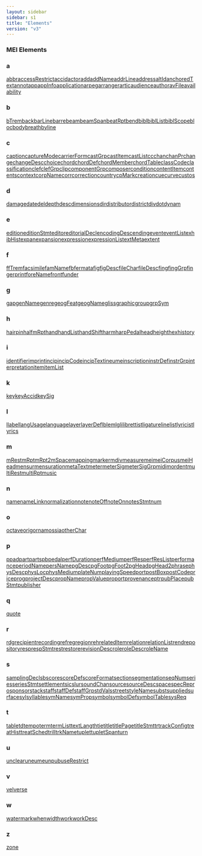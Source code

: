 ```yaml
---
layout: sidebar
sidebar: s1
title: "Elements"
version: "v3"
---
```

<div>
   <h3 class="widget-title">MEI Elements</h3>
   <div class="textwidget">
      <div class="sortedInitials well a">
         <h3>a</h3><a class="link_odd_elementSpec chip a" href="{{ site.baseurl }}/{{ page.version }}/elements/abbr.html">abbr</a><a class="link_odd_elementSpec chip a" href="{{ site.baseurl }}/{{ page.version }}/elements/accessrestrict.html">accessRestrict</a><a class="link_odd_elementSpec chip a" href="{{ site.baseurl }}/{{ page.version }}/elements/accid.html">accid</a><a class="link_odd_elementSpec chip a" href="{{ site.baseurl }}/{{ page.version }}/elements/actor.html">actor</a><a class="link_odd_elementSpec chip a" href="{{ site.baseurl }}/{{ page.version }}/elements/add.html">add</a><a class="link_odd_elementSpec chip a" href="{{ site.baseurl }}/{{ page.version }}/elements/addname.html">addName</a><a class="link_odd_elementSpec chip a" href="{{ site.baseurl }}/{{ page.version }}/elements/addrline.html">addrLine</a><a class="link_odd_elementSpec chip a" href="{{ site.baseurl }}/{{ page.version }}/elements/address.html">address</a><a class="link_odd_elementSpec chip a" href="{{ site.baseurl }}/{{ page.version }}/elements/altid.html">altId</a><a class="link_odd_elementSpec chip a" href="{{ site.baseurl }}/{{ page.version }}/elements/anchoredtext.html">anchoredText</a><a class="link_odd_elementSpec chip a" href="{{ site.baseurl }}/{{ page.version }}/elements/annot.html">annot</a><a class="link_odd_elementSpec chip a" href="{{ site.baseurl }}/{{ page.version }}/elements/app.html">app</a><a class="link_odd_elementSpec chip a" href="{{ site.baseurl }}/{{ page.version }}/elements/appinfo.html">appInfo</a><a class="link_odd_elementSpec chip a" href="{{ site.baseurl }}/{{ page.version }}/elements/application.html">application</a><a class="link_odd_elementSpec chip a" href="{{ site.baseurl }}/{{ page.version }}/elements/arpeg.html">arpeg</a><a class="link_odd_elementSpec chip a" href="{{ site.baseurl }}/{{ page.version }}/elements/arranger.html">arranger</a><a class="link_odd_elementSpec chip a" href="{{ site.baseurl }}/{{ page.version }}/elements/artic.html">artic</a><a class="link_odd_elementSpec chip a" href="{{ site.baseurl }}/{{ page.version }}/elements/audience.html">audience</a><a class="link_odd_elementSpec chip a" href="{{ site.baseurl }}/{{ page.version }}/elements/author.html">author</a><a class="link_odd_elementSpec chip a" href="{{ site.baseurl }}/{{ page.version }}/elements/avfile.html">avFile</a><a class="link_odd_elementSpec chip a" href="{{ site.baseurl }}/{{ page.version }}/elements/availability.html">availability</a></div>
      <div class="sortedInitials well b">
         <h3>b</h3><a class="link_odd_elementSpec chip b" href="{{ site.baseurl }}/{{ page.version }}/elements/btrem.html">bTrem</a><a class="link_odd_elementSpec chip b" href="{{ site.baseurl }}/{{ page.version }}/elements/back.html">back</a><a class="link_odd_elementSpec chip b" href="{{ site.baseurl }}/{{ page.version }}/elements/barline.html">barLine</a><a class="link_odd_elementSpec chip b" href="{{ site.baseurl }}/{{ page.version }}/elements/barre.html">barre</a><a class="link_odd_elementSpec chip b" href="{{ site.baseurl }}/{{ page.version }}/elements/beam.html">beam</a><a class="link_odd_elementSpec chip b" href="{{ site.baseurl }}/{{ page.version }}/elements/beamspan.html">beamSpan</a><a class="link_odd_elementSpec chip b" href="{{ site.baseurl }}/{{ page.version }}/elements/beatrpt.html">beatRpt</a><a class="link_odd_elementSpec chip b" href="{{ site.baseurl }}/{{ page.version }}/elements/bend.html">bend</a><a class="link_odd_elementSpec chip b" href="{{ site.baseurl }}/{{ page.version }}/elements/bibl.html">bibl</a><a class="link_odd_elementSpec chip b" href="{{ site.baseurl }}/{{ page.version }}/elements/bibllist.html">biblList</a><a class="link_odd_elementSpec chip b" href="{{ site.baseurl }}/{{ page.version }}/elements/biblscope.html">biblScope</a><a class="link_odd_elementSpec chip b" href="{{ site.baseurl }}/{{ page.version }}/elements/bloc.html">bloc</a><a class="link_odd_elementSpec chip b" href="{{ site.baseurl }}/{{ page.version }}/elements/body.html">body</a><a class="link_odd_elementSpec chip b" href="{{ site.baseurl }}/{{ page.version }}/elements/breath.html">breath</a><a class="link_odd_elementSpec chip b" href="{{ site.baseurl }}/{{ page.version }}/elements/byline.html">byline</a></div>
      <div class="sortedInitials well c">
         <h3>c</h3><a class="link_odd_elementSpec chip c" href="{{ site.baseurl }}/{{ page.version }}/elements/caption.html">caption</a><a class="link_odd_elementSpec chip c" href="{{ site.baseurl }}/{{ page.version }}/elements/capturemode.html">captureMode</a><a class="link_odd_elementSpec chip c" href="{{ site.baseurl }}/{{ page.version }}/elements/carrierform.html">carrierForm</a><a class="link_odd_elementSpec chip c" href="{{ site.baseurl }}/{{ page.version }}/elements/castgrp.html">castGrp</a><a class="link_odd_elementSpec chip c" href="{{ site.baseurl }}/{{ page.version }}/elements/castitem.html">castItem</a><a class="link_odd_elementSpec chip c" href="{{ site.baseurl }}/{{ page.version }}/elements/castlist.html">castList</a><a class="link_odd_elementSpec chip c" href="{{ site.baseurl }}/{{ page.version }}/elements/cc.html">cc</a><a class="link_odd_elementSpec chip c" href="{{ site.baseurl }}/{{ page.version }}/elements/chan.html">chan</a><a class="link_odd_elementSpec chip c" href="{{ site.baseurl }}/{{ page.version }}/elements/chanpr.html">chanPr</a><a class="link_odd_elementSpec chip c" href="{{ site.baseurl }}/{{ page.version }}/elements/change.html">change</a><a class="link_odd_elementSpec chip c" href="{{ site.baseurl }}/{{ page.version }}/elements/changedesc.html">changeDesc</a><a class="link_odd_elementSpec chip c" href="{{ site.baseurl }}/{{ page.version }}/elements/choice.html">choice</a><a class="link_odd_elementSpec chip c" href="{{ site.baseurl }}/{{ page.version }}/elements/chord.html">chord</a><a class="link_odd_elementSpec chip c" href="{{ site.baseurl }}/{{ page.version }}/elements/chorddef.html">chordDef</a><a class="link_odd_elementSpec chip c" href="{{ site.baseurl }}/{{ page.version }}/elements/chordmember.html">chordMember</a><a class="link_odd_elementSpec chip c" href="{{ site.baseurl }}/{{ page.version }}/elements/chordtable.html">chordTable</a><a class="link_odd_elementSpec chip c" href="{{ site.baseurl }}/{{ page.version }}/elements/classcode.html">classCode</a><a class="link_odd_elementSpec chip c" href="{{ site.baseurl }}/{{ page.version }}/elements/classification.html">classification</a><a class="link_odd_elementSpec chip c" href="{{ site.baseurl }}/{{ page.version }}/elements/clef.html">clef</a><a class="link_odd_elementSpec chip c" href="{{ site.baseurl }}/{{ page.version }}/elements/clefgrp.html">clefGrp</a><a class="link_odd_elementSpec chip c" href="{{ site.baseurl }}/{{ page.version }}/elements/clip.html">clip</a><a class="link_odd_elementSpec chip c" href="{{ site.baseurl }}/{{ page.version }}/elements/componentgrp.html">componentGrp</a><a class="link_odd_elementSpec chip c" href="{{ site.baseurl }}/{{ page.version }}/elements/composer.html">composer</a><a class="link_odd_elementSpec chip c" href="{{ site.baseurl }}/{{ page.version }}/elements/condition.html">condition</a><a class="link_odd_elementSpec chip c" href="{{ site.baseurl }}/{{ page.version }}/elements/contentitem.html">contentItem</a><a class="link_odd_elementSpec chip c" href="{{ site.baseurl }}/{{ page.version }}/elements/contents.html">contents</a><a class="link_odd_elementSpec chip c" href="{{ site.baseurl }}/{{ page.version }}/elements/context.html">context</a><a class="link_odd_elementSpec chip c" href="{{ site.baseurl }}/{{ page.version }}/elements/corpname.html">corpName</a><a class="link_odd_elementSpec chip c" href="{{ site.baseurl }}/{{ page.version }}/elements/corr.html">corr</a><a class="link_odd_elementSpec chip c" href="{{ site.baseurl }}/{{ page.version }}/elements/correction.html">correction</a><a class="link_odd_elementSpec chip c" href="{{ site.baseurl }}/{{ page.version }}/elements/country.html">country</a><a class="link_odd_elementSpec chip c" href="{{ site.baseurl }}/{{ page.version }}/elements/cpmark.html">cpMark</a><a class="link_odd_elementSpec chip c" href="{{ site.baseurl }}/{{ page.version }}/elements/creation.html">creation</a><a class="link_odd_elementSpec chip c" href="{{ site.baseurl }}/{{ page.version }}/elements/cue.html">cue</a><a class="link_odd_elementSpec chip c" href="{{ site.baseurl }}/{{ page.version }}/elements/curve.html">curve</a><a class="link_odd_elementSpec chip c" href="{{ site.baseurl }}/{{ page.version }}/elements/custos.html">custos</a></div>
      <div class="sortedInitials well d">
         <h3>d</h3><a class="link_odd_elementSpec chip d" href="{{ site.baseurl }}/{{ page.version }}/elements/damage.html">damage</a><a class="link_odd_elementSpec chip d" href="{{ site.baseurl }}/{{ page.version }}/elements/date.html">date</a><a class="link_odd_elementSpec chip d" href="{{ site.baseurl }}/{{ page.version }}/elements/del.html">del</a><a class="link_odd_elementSpec chip d" href="{{ site.baseurl }}/{{ page.version }}/elements/depth.html">depth</a><a class="link_odd_elementSpec chip d" href="{{ site.baseurl }}/{{ page.version }}/elements/desc.html">desc</a><a class="link_odd_elementSpec chip d" href="{{ site.baseurl }}/{{ page.version }}/elements/dimensions.html">dimensions</a><a class="link_odd_elementSpec chip d" href="{{ site.baseurl }}/{{ page.version }}/elements/dir.html">dir</a><a class="link_odd_elementSpec chip d" href="{{ site.baseurl }}/{{ page.version }}/elements/distributor.html">distributor</a><a class="link_odd_elementSpec chip d" href="{{ site.baseurl }}/{{ page.version }}/elements/district.html">district</a><a class="link_odd_elementSpec chip d" href="{{ site.baseurl }}/{{ page.version }}/elements/div.html">div</a><a class="link_odd_elementSpec chip d" href="{{ site.baseurl }}/{{ page.version }}/elements/dot.html">dot</a><a class="link_odd_elementSpec chip d" href="{{ site.baseurl }}/{{ page.version }}/elements/dynam.html">dynam</a></div>
      <div class="sortedInitials well e">
         <h3>e</h3><a class="link_odd_elementSpec chip e" href="{{ site.baseurl }}/{{ page.version }}/elements/edition.html">edition</a><a class="link_odd_elementSpec chip e" href="{{ site.baseurl }}/{{ page.version }}/elements/editionstmt.html">editionStmt</a><a class="link_odd_elementSpec chip e" href="{{ site.baseurl }}/{{ page.version }}/elements/editor.html">editor</a><a class="link_odd_elementSpec chip e" href="{{ site.baseurl }}/{{ page.version }}/elements/editorialdecl.html">editorialDecl</a><a class="link_odd_elementSpec chip e" href="{{ site.baseurl }}/{{ page.version }}/elements/encodingdesc.html">encodingDesc</a><a class="link_odd_elementSpec chip e" href="{{ site.baseurl }}/{{ page.version }}/elements/ending.html">ending</a><a class="link_odd_elementSpec chip e" href="{{ site.baseurl }}/{{ page.version }}/elements/event.html">event</a><a class="link_odd_elementSpec chip e" href="{{ site.baseurl }}/{{ page.version }}/elements/eventlist.html">eventList</a><a class="link_odd_elementSpec chip e" href="{{ site.baseurl }}/{{ page.version }}/elements/exhibhist.html">exhibHist</a><a class="link_odd_elementSpec chip e" href="{{ site.baseurl }}/{{ page.version }}/elements/expan.html">expan</a><a class="link_odd_elementSpec chip e" href="{{ site.baseurl }}/{{ page.version }}/elements/expansion.html">expansion</a><a class="link_odd_elementSpec chip e" href="{{ site.baseurl }}/{{ page.version }}/elements/expression.html">expression</a><a class="link_odd_elementSpec chip e" href="{{ site.baseurl }}/{{ page.version }}/elements/expressionlist.html">expressionList</a><a class="link_odd_elementSpec chip e" href="{{ site.baseurl }}/{{ page.version }}/elements/extmeta.html">extMeta</a><a class="link_odd_elementSpec chip e" href="{{ site.baseurl }}/{{ page.version }}/elements/extent.html">extent</a></div>
      <div class="sortedInitials well f">
         <h3>f</h3><a class="link_odd_elementSpec chip f" href="{{ site.baseurl }}/{{ page.version }}/elements/f.html">f</a><a class="link_odd_elementSpec chip f" href="{{ site.baseurl }}/{{ page.version }}/elements/ftrem.html">fTrem</a><a class="link_odd_elementSpec chip f" href="{{ site.baseurl }}/{{ page.version }}/elements/facsimile.html">facsimile</a><a class="link_odd_elementSpec chip f" href="{{ site.baseurl }}/{{ page.version }}/elements/famname.html">famName</a><a class="link_odd_elementSpec chip f" href="{{ site.baseurl }}/{{ page.version }}/elements/fb.html">fb</a><a class="link_odd_elementSpec chip f" href="{{ site.baseurl }}/{{ page.version }}/elements/fermata.html">fermata</a><a class="link_odd_elementSpec chip f" href="{{ site.baseurl }}/{{ page.version }}/elements/fig.html">fig</a><a class="link_odd_elementSpec chip f" href="{{ site.baseurl }}/{{ page.version }}/elements/figdesc.html">figDesc</a><a class="link_odd_elementSpec chip f" href="{{ site.baseurl }}/{{ page.version }}/elements/filechar.html">fileChar</a><a class="link_odd_elementSpec chip f" href="{{ site.baseurl }}/{{ page.version }}/elements/filedesc.html">fileDesc</a><a class="link_odd_elementSpec chip f" href="{{ site.baseurl }}/{{ page.version }}/elements/fing.html">fing</a><a class="link_odd_elementSpec chip f" href="{{ site.baseurl }}/{{ page.version }}/elements/finggrp.html">fingGrp</a><a class="link_odd_elementSpec chip f" href="{{ site.baseurl }}/{{ page.version }}/elements/fingerprint.html">fingerprint</a><a class="link_odd_elementSpec chip f" href="{{ site.baseurl }}/{{ page.version }}/elements/forename.html">foreName</a><a class="link_odd_elementSpec chip f" href="{{ site.baseurl }}/{{ page.version }}/elements/front.html">front</a><a class="link_odd_elementSpec chip f" href="{{ site.baseurl }}/{{ page.version }}/elements/funder.html">funder</a></div>
      <div class="sortedInitials well g">
         <h3>g</h3><a class="link_odd_elementSpec chip g" href="{{ site.baseurl }}/{{ page.version }}/elements/gap.html">gap</a><a class="link_odd_elementSpec chip g" href="{{ site.baseurl }}/{{ page.version }}/elements/genname.html">genName</a><a class="link_odd_elementSpec chip g" href="{{ site.baseurl }}/{{ page.version }}/elements/genre.html">genre</a><a class="link_odd_elementSpec chip g" href="{{ site.baseurl }}/{{ page.version }}/elements/geogfeat.html">geogFeat</a><a class="link_odd_elementSpec chip g" href="{{ site.baseurl }}/{{ page.version }}/elements/geogname.html">geogName</a><a class="link_odd_elementSpec chip g" href="{{ site.baseurl }}/{{ page.version }}/elements/gliss.html">gliss</a><a class="link_odd_elementSpec chip g" href="{{ site.baseurl }}/{{ page.version }}/elements/graphic.html">graphic</a><a class="link_odd_elementSpec chip g" href="{{ site.baseurl }}/{{ page.version }}/elements/group.html">group</a><a class="link_odd_elementSpec chip g" href="{{ site.baseurl }}/{{ page.version }}/elements/grpsym.html">grpSym</a></div>
      <div class="sortedInitials well h">
         <h3>h</h3><a class="link_odd_elementSpec chip h" href="{{ site.baseurl }}/{{ page.version }}/elements/hairpin.html">hairpin</a><a class="link_odd_elementSpec chip h" href="{{ site.baseurl }}/{{ page.version }}/elements/halfmrpt.html">halfmRpt</a><a class="link_odd_elementSpec chip h" href="{{ site.baseurl }}/{{ page.version }}/elements/hand.html">hand</a><a class="link_odd_elementSpec chip h" href="{{ site.baseurl }}/{{ page.version }}/elements/handlist.html">handList</a><a class="link_odd_elementSpec chip h" href="{{ site.baseurl }}/{{ page.version }}/elements/handshift.html">handShift</a><a class="link_odd_elementSpec chip h" href="{{ site.baseurl }}/{{ page.version }}/elements/harm.html">harm</a><a class="link_odd_elementSpec chip h" href="{{ site.baseurl }}/{{ page.version }}/elements/harppedal.html">harpPedal</a><a class="link_odd_elementSpec chip h" href="{{ site.baseurl }}/{{ page.version }}/elements/head.html">head</a><a class="link_odd_elementSpec chip h" href="{{ site.baseurl }}/{{ page.version }}/elements/height.html">height</a><a class="link_odd_elementSpec chip h" href="{{ site.baseurl }}/{{ page.version }}/elements/hex.html">hex</a><a class="link_odd_elementSpec chip h" href="{{ site.baseurl }}/{{ page.version }}/elements/history.html">history</a></div>
      <div class="sortedInitials well i">
         <h3>i</h3><a class="link_odd_elementSpec chip i" href="{{ site.baseurl }}/{{ page.version }}/elements/identifier.html">identifier</a><a class="link_odd_elementSpec chip i" href="{{ site.baseurl }}/{{ page.version }}/elements/imprint.html">imprint</a><a class="link_odd_elementSpec chip i" href="{{ site.baseurl }}/{{ page.version }}/elements/incip.html">incip</a><a class="link_odd_elementSpec chip i" href="{{ site.baseurl }}/{{ page.version }}/elements/incipcode.html">incipCode</a><a class="link_odd_elementSpec chip i" href="{{ site.baseurl }}/{{ page.version }}/elements/inciptext.html">incipText</a><a class="link_odd_elementSpec chip i" href="{{ site.baseurl }}/{{ page.version }}/elements/ineume.html">ineume</a><a class="link_odd_elementSpec chip i" href="{{ site.baseurl }}/{{ page.version }}/elements/inscription.html">inscription</a><a class="link_odd_elementSpec chip i" href="{{ site.baseurl }}/{{ page.version }}/elements/instrdef.html">instrDef</a><a class="link_odd_elementSpec chip i" href="{{ site.baseurl }}/{{ page.version }}/elements/instrgrp.html">instrGrp</a><a class="link_odd_elementSpec chip i" href="{{ site.baseurl }}/{{ page.version }}/elements/interpretation.html">interpretation</a><a class="link_odd_elementSpec chip i" href="{{ site.baseurl }}/{{ page.version }}/elements/item.html">item</a><a class="link_odd_elementSpec chip i" href="{{ site.baseurl }}/{{ page.version }}/elements/itemlist.html">itemList</a></div>
      <div class="sortedInitials well k">
         <h3>k</h3><a class="link_odd_elementSpec chip k" href="{{ site.baseurl }}/{{ page.version }}/elements/key.html">key</a><a class="link_odd_elementSpec chip k" href="{{ site.baseurl }}/{{ page.version }}/elements/keyaccid.html">keyAccid</a><a class="link_odd_elementSpec chip k" href="{{ site.baseurl }}/{{ page.version }}/elements/keysig.html">keySig</a></div>
      <div class="sortedInitials well l">
         <h3>l</h3><a class="link_odd_elementSpec chip l" href="{{ site.baseurl }}/{{ page.version }}/elements/l.html">l</a><a class="link_odd_elementSpec chip l" href="{{ site.baseurl }}/{{ page.version }}/elements/label.html">label</a><a class="link_odd_elementSpec chip l" href="{{ site.baseurl }}/{{ page.version }}/elements/langusage.html">langUsage</a><a class="link_odd_elementSpec chip l" href="{{ site.baseurl }}/{{ page.version }}/elements/language.html">language</a><a class="link_odd_elementSpec chip l" href="{{ site.baseurl }}/{{ page.version }}/elements/layer.html">layer</a><a class="link_odd_elementSpec chip l" href="{{ site.baseurl }}/{{ page.version }}/elements/layerdef.html">layerDef</a><a class="link_odd_elementSpec chip l" href="{{ site.baseurl }}/{{ page.version }}/elements/lb.html">lb</a><a class="link_odd_elementSpec chip l" href="{{ site.baseurl }}/{{ page.version }}/elements/lem.html">lem</a><a class="link_odd_elementSpec chip l" href="{{ site.baseurl }}/{{ page.version }}/elements/lg.html">lg</a><a class="link_odd_elementSpec chip l" href="{{ site.baseurl }}/{{ page.version }}/elements/li.html">li</a><a class="link_odd_elementSpec chip l" href="{{ site.baseurl }}/{{ page.version }}/elements/librettist.html">librettist</a><a class="link_odd_elementSpec chip l" href="{{ site.baseurl }}/{{ page.version }}/elements/ligature.html">ligature</a><a class="link_odd_elementSpec chip l" href="{{ site.baseurl }}/{{ page.version }}/elements/line.html">line</a><a class="link_odd_elementSpec chip l" href="{{ site.baseurl }}/{{ page.version }}/elements/list.html">list</a><a class="link_odd_elementSpec chip l" href="{{ site.baseurl }}/{{ page.version }}/elements/lyricist.html">lyricist</a><a class="link_odd_elementSpec chip l" href="{{ site.baseurl }}/{{ page.version }}/elements/lyrics.html">lyrics</a></div>
      <div class="sortedInitials well m">
         <h3>m</h3><a class="link_odd_elementSpec chip m" href="{{ site.baseurl }}/{{ page.version }}/elements/mrest.html">mRest</a><a class="link_odd_elementSpec chip m" href="{{ site.baseurl }}/{{ page.version }}/elements/mrpt.html">mRpt</a><a class="link_odd_elementSpec chip m" href="{{ site.baseurl }}/{{ page.version }}/elements/mrpt2.html">mRpt2</a><a class="link_odd_elementSpec chip m" href="{{ site.baseurl }}/{{ page.version }}/elements/mspace.html">mSpace</a><a class="link_odd_elementSpec chip m" href="{{ site.baseurl }}/{{ page.version }}/elements/mapping.html">mapping</a><a class="link_odd_elementSpec chip m" href="{{ site.baseurl }}/{{ page.version }}/elements/marker.html">marker</a><a class="link_odd_elementSpec chip m" href="{{ site.baseurl }}/{{ page.version }}/elements/mdiv.html">mdiv</a><a class="link_odd_elementSpec chip m" href="{{ site.baseurl }}/{{ page.version }}/elements/measure.html">measure</a><a class="link_odd_elementSpec chip m" href="{{ site.baseurl }}/{{ page.version }}/elements/mei.html">mei</a><a class="link_odd_elementSpec chip m" href="{{ site.baseurl }}/{{ page.version }}/elements/meicorpus.html">meiCorpus</a><a class="link_odd_elementSpec chip m" href="{{ site.baseurl }}/{{ page.version }}/elements/meihead.html">meiHead</a><a class="link_odd_elementSpec chip m" href="{{ site.baseurl }}/{{ page.version }}/elements/mensur.html">mensur</a><a class="link_odd_elementSpec chip m" href="{{ site.baseurl }}/{{ page.version }}/elements/mensuration.html">mensuration</a><a class="link_odd_elementSpec chip m" href="{{ site.baseurl }}/{{ page.version }}/elements/metatext.html">metaText</a><a class="link_odd_elementSpec chip m" href="{{ site.baseurl }}/{{ page.version }}/elements/meter.html">meter</a><a class="link_odd_elementSpec chip m" href="{{ site.baseurl }}/{{ page.version }}/elements/metersig.html">meterSig</a><a class="link_odd_elementSpec chip m" href="{{ site.baseurl }}/{{ page.version }}/elements/metersiggrp.html">meterSigGrp</a><a class="link_odd_elementSpec chip m" href="{{ site.baseurl }}/{{ page.version }}/elements/midi.html">midi</a><a class="link_odd_elementSpec chip m" href="{{ site.baseurl }}/{{ page.version }}/elements/mordent.html">mordent</a><a class="link_odd_elementSpec chip m" href="{{ site.baseurl }}/{{ page.version }}/elements/multirest.html">multiRest</a><a class="link_odd_elementSpec chip m" href="{{ site.baseurl }}/{{ page.version }}/elements/multirpt.html">multiRpt</a><a class="link_odd_elementSpec chip m" href="{{ site.baseurl }}/{{ page.version }}/elements/music.html">music</a></div>
      <div class="sortedInitials well n">
         <h3>n</h3><a class="link_odd_elementSpec chip n" href="{{ site.baseurl }}/{{ page.version }}/elements/name.html">name</a><a class="link_odd_elementSpec chip n" href="{{ site.baseurl }}/{{ page.version }}/elements/namelink.html">nameLink</a><a class="link_odd_elementSpec chip n" href="{{ site.baseurl }}/{{ page.version }}/elements/normalization.html">normalization</a><a class="link_odd_elementSpec chip n" href="{{ site.baseurl }}/{{ page.version }}/elements/note.html">note</a><a class="link_odd_elementSpec chip n" href="{{ site.baseurl }}/{{ page.version }}/elements/noteoff.html">noteOff</a><a class="link_odd_elementSpec chip n" href="{{ site.baseurl }}/{{ page.version }}/elements/noteon.html">noteOn</a><a class="link_odd_elementSpec chip n" href="{{ site.baseurl }}/{{ page.version }}/elements/notesstmt.html">notesStmt</a><a class="link_odd_elementSpec chip n" href="{{ site.baseurl }}/{{ page.version }}/elements/num.html">num</a></div>
      <div class="sortedInitials well o">
         <h3>o</h3><a class="link_odd_elementSpec chip o" href="{{ site.baseurl }}/{{ page.version }}/elements/octave.html">octave</a><a class="link_odd_elementSpec chip o" href="{{ site.baseurl }}/{{ page.version }}/elements/orig.html">orig</a><a class="link_odd_elementSpec chip o" href="{{ site.baseurl }}/{{ page.version }}/elements/ornam.html">ornam</a><a class="link_odd_elementSpec chip o" href="{{ site.baseurl }}/{{ page.version }}/elements/ossia.html">ossia</a><a class="link_odd_elementSpec chip o" href="{{ site.baseurl }}/{{ page.version }}/elements/otherchar.html">otherChar</a></div>
      <div class="sortedInitials well p">
         <h3>p</h3><a class="link_odd_elementSpec chip p" href="{{ site.baseurl }}/{{ page.version }}/elements/p.html">p</a><a class="link_odd_elementSpec chip p" href="{{ site.baseurl }}/{{ page.version }}/elements/pad.html">pad</a><a class="link_odd_elementSpec chip p" href="{{ site.baseurl }}/{{ page.version }}/elements/part.html">part</a><a class="link_odd_elementSpec chip p" href="{{ site.baseurl }}/{{ page.version }}/elements/parts.html">parts</a><a class="link_odd_elementSpec chip p" href="{{ site.baseurl }}/{{ page.version }}/elements/pb.html">pb</a><a class="link_odd_elementSpec chip p" href="{{ site.baseurl }}/{{ page.version }}/elements/pedal.html">pedal</a><a class="link_odd_elementSpec chip p" href="{{ site.baseurl }}/{{ page.version }}/elements/perfduration.html">perfDuration</a><a class="link_odd_elementSpec chip p" href="{{ site.baseurl }}/{{ page.version }}/elements/perfmedium.html">perfMedium</a><a class="link_odd_elementSpec chip p" href="{{ site.baseurl }}/{{ page.version }}/elements/perfres.html">perfRes</a><a class="link_odd_elementSpec chip p" href="{{ site.baseurl }}/{{ page.version }}/elements/perfreslist.html">perfResList</a><a class="link_odd_elementSpec chip p" href="{{ site.baseurl }}/{{ page.version }}/elements/performance.html">performance</a><a class="link_odd_elementSpec chip p" href="{{ site.baseurl }}/{{ page.version }}/elements/periodname.html">periodName</a><a class="link_odd_elementSpec chip p" href="{{ site.baseurl }}/{{ page.version }}/elements/persname.html">persName</a><a class="link_odd_elementSpec chip p" href="{{ site.baseurl }}/{{ page.version }}/elements/pgdesc.html">pgDesc</a><a class="link_odd_elementSpec chip p" href="{{ site.baseurl }}/{{ page.version }}/elements/pgfoot.html">pgFoot</a><a class="link_odd_elementSpec chip p" href="{{ site.baseurl }}/{{ page.version }}/elements/pgfoot2.html">pgFoot2</a><a class="link_odd_elementSpec chip p" href="{{ site.baseurl }}/{{ page.version }}/elements/pghead.html">pgHead</a><a class="link_odd_elementSpec chip p" href="{{ site.baseurl }}/{{ page.version }}/elements/pghead2.html">pgHead2</a><a class="link_odd_elementSpec chip p" href="{{ site.baseurl }}/{{ page.version }}/elements/phrase.html">phrase</a><a class="link_odd_elementSpec chip p" href="{{ site.baseurl }}/{{ page.version }}/elements/physdesc.html">physDesc</a><a class="link_odd_elementSpec chip p" href="{{ site.baseurl }}/{{ page.version }}/elements/physloc.html">physLoc</a><a class="link_odd_elementSpec chip p" href="{{ site.baseurl }}/{{ page.version }}/elements/physmedium.html">physMedium</a><a class="link_odd_elementSpec chip p" href="{{ site.baseurl }}/{{ page.version }}/elements/platenum.html">plateNum</a><a class="link_odd_elementSpec chip p" href="{{ site.baseurl }}/{{ page.version }}/elements/playingspeed.html">playingSpeed</a><a class="link_odd_elementSpec chip p" href="{{ site.baseurl }}/{{ page.version }}/elements/port.html">port</a><a class="link_odd_elementSpec chip p" href="{{ site.baseurl }}/{{ page.version }}/elements/postbox.html">postBox</a><a class="link_odd_elementSpec chip p" href="{{ site.baseurl }}/{{ page.version }}/elements/postcode.html">postCode</a><a class="link_odd_elementSpec chip p" href="{{ site.baseurl }}/{{ page.version }}/elements/price.html">price</a><a class="link_odd_elementSpec chip p" href="{{ site.baseurl }}/{{ page.version }}/elements/prog.html">prog</a><a class="link_odd_elementSpec chip p" href="{{ site.baseurl }}/{{ page.version }}/elements/projectdesc.html">projectDesc</a><a class="link_odd_elementSpec chip p" href="{{ site.baseurl }}/{{ page.version }}/elements/propname.html">propName</a><a class="link_odd_elementSpec chip p" href="{{ site.baseurl }}/{{ page.version }}/elements/propvalue.html">propValue</a><a class="link_odd_elementSpec chip p" href="{{ site.baseurl }}/{{ page.version }}/elements/proport.html">proport</a><a class="link_odd_elementSpec chip p" href="{{ site.baseurl }}/{{ page.version }}/elements/provenance.html">provenance</a><a class="link_odd_elementSpec chip p" href="{{ site.baseurl }}/{{ page.version }}/elements/ptr.html">ptr</a><a class="link_odd_elementSpec chip p" href="{{ site.baseurl }}/{{ page.version }}/elements/pubplace.html">pubPlace</a><a class="link_odd_elementSpec chip p" href="{{ site.baseurl }}/{{ page.version }}/elements/pubstmt.html">pubStmt</a><a class="link_odd_elementSpec chip p" href="{{ site.baseurl }}/{{ page.version }}/elements/publisher.html">publisher</a></div>
      <div class="sortedInitials well q">
         <h3>q</h3><a class="link_odd_elementSpec chip q" href="{{ site.baseurl }}/{{ page.version }}/elements/quote.html">quote</a></div>
      <div class="sortedInitials well r">
         <h3>r</h3><a class="link_odd_elementSpec chip r" href="{{ site.baseurl }}/{{ page.version }}/elements/rdg.html">rdg</a><a class="link_odd_elementSpec chip r" href="{{ site.baseurl }}/{{ page.version }}/elements/recipient.html">recipient</a><a class="link_odd_elementSpec chip r" href="{{ site.baseurl }}/{{ page.version }}/elements/recording.html">recording</a><a class="link_odd_elementSpec chip r" href="{{ site.baseurl }}/{{ page.version }}/elements/ref.html">ref</a><a class="link_odd_elementSpec chip r" href="{{ site.baseurl }}/{{ page.version }}/elements/reg.html">reg</a><a class="link_odd_elementSpec chip r" href="{{ site.baseurl }}/{{ page.version }}/elements/region.html">region</a><a class="link_odd_elementSpec chip r" href="{{ site.baseurl }}/{{ page.version }}/elements/reh.html">reh</a><a class="link_odd_elementSpec chip r" href="{{ site.baseurl }}/{{ page.version }}/elements/relateditem.html">relatedItem</a><a class="link_odd_elementSpec chip r" href="{{ site.baseurl }}/{{ page.version }}/elements/relation.html">relation</a><a class="link_odd_elementSpec chip r" href="{{ site.baseurl }}/{{ page.version }}/elements/relationlist.html">relationList</a><a class="link_odd_elementSpec chip r" href="{{ site.baseurl }}/{{ page.version }}/elements/rend.html">rend</a><a class="link_odd_elementSpec chip r" href="{{ site.baseurl }}/{{ page.version }}/elements/repository.html">repository</a><a class="link_odd_elementSpec chip r" href="{{ site.baseurl }}/{{ page.version }}/elements/resp.html">resp</a><a class="link_odd_elementSpec chip r" href="{{ site.baseurl }}/{{ page.version }}/elements/respstmt.html">respStmt</a><a class="link_odd_elementSpec chip r" href="{{ site.baseurl }}/{{ page.version }}/elements/rest.html">rest</a><a class="link_odd_elementSpec chip r" href="{{ site.baseurl }}/{{ page.version }}/elements/restore.html">restore</a><a class="link_odd_elementSpec chip r" href="{{ site.baseurl }}/{{ page.version }}/elements/revisiondesc.html">revisionDesc</a><a class="link_odd_elementSpec chip r" href="{{ site.baseurl }}/{{ page.version }}/elements/role.html">role</a><a class="link_odd_elementSpec chip r" href="{{ site.baseurl }}/{{ page.version }}/elements/roledesc.html">roleDesc</a><a class="link_odd_elementSpec chip r" href="{{ site.baseurl }}/{{ page.version }}/elements/rolename.html">roleName</a></div>
      <div class="sortedInitials well s">
         <h3>s</h3><a class="link_odd_elementSpec chip s" href="{{ site.baseurl }}/{{ page.version }}/elements/samplingdecl.html">samplingDecl</a><a class="link_odd_elementSpec chip s" href="{{ site.baseurl }}/{{ page.version }}/elements/sb.html">sb</a><a class="link_odd_elementSpec chip s" href="{{ site.baseurl }}/{{ page.version }}/elements/score.html">score</a><a class="link_odd_elementSpec chip s" href="{{ site.baseurl }}/{{ page.version }}/elements/scoredef.html">scoreDef</a><a class="link_odd_elementSpec chip s" href="{{ site.baseurl }}/{{ page.version }}/elements/scoreformat.html">scoreFormat</a><a class="link_odd_elementSpec chip s" href="{{ site.baseurl }}/{{ page.version }}/elements/section.html">section</a><a class="link_odd_elementSpec chip s" href="{{ site.baseurl }}/{{ page.version }}/elements/segmentation.html">segmentation</a><a class="link_odd_elementSpec chip s" href="{{ site.baseurl }}/{{ page.version }}/elements/seqnum.html">seqNum</a><a class="link_odd_elementSpec chip s" href="{{ site.baseurl }}/{{ page.version }}/elements/series.html">series</a><a class="link_odd_elementSpec chip s" href="{{ site.baseurl }}/{{ page.version }}/elements/seriesstmt.html">seriesStmt</a><a class="link_odd_elementSpec chip s" href="{{ site.baseurl }}/{{ page.version }}/elements/settlement.html">settlement</a><a class="link_odd_elementSpec chip s" href="{{ site.baseurl }}/{{ page.version }}/elements/sic.html">sic</a><a class="link_odd_elementSpec chip s" href="{{ site.baseurl }}/{{ page.version }}/elements/slur.html">slur</a><a class="link_odd_elementSpec chip s" href="{{ site.baseurl }}/{{ page.version }}/elements/soundchan.html">soundChan</a><a class="link_odd_elementSpec chip s" href="{{ site.baseurl }}/{{ page.version }}/elements/source.html">source</a><a class="link_odd_elementSpec chip s" href="{{ site.baseurl }}/{{ page.version }}/elements/sourcedesc.html">sourceDesc</a><a class="link_odd_elementSpec chip s" href="{{ site.baseurl }}/{{ page.version }}/elements/space.html">space</a><a class="link_odd_elementSpec chip s" href="{{ site.baseurl }}/{{ page.version }}/elements/specrepro.html">specRepro</a><a class="link_odd_elementSpec chip s" href="{{ site.baseurl }}/{{ page.version }}/elements/sponsor.html">sponsor</a><a class="link_odd_elementSpec chip s" href="{{ site.baseurl }}/{{ page.version }}/elements/stack.html">stack</a><a class="link_odd_elementSpec chip s" href="{{ site.baseurl }}/{{ page.version }}/elements/staff.html">staff</a><a class="link_odd_elementSpec chip s" href="{{ site.baseurl }}/{{ page.version }}/elements/staffdef.html">staffDef</a><a class="link_odd_elementSpec chip s" href="{{ site.baseurl }}/{{ page.version }}/elements/staffgrp.html">staffGrp</a><a class="link_odd_elementSpec chip s" href="{{ site.baseurl }}/{{ page.version }}/elements/stdvals.html">stdVals</a><a class="link_odd_elementSpec chip s" href="{{ site.baseurl }}/{{ page.version }}/elements/street.html">street</a><a class="link_odd_elementSpec chip s" href="{{ site.baseurl }}/{{ page.version }}/elements/stylename.html">styleName</a><a class="link_odd_elementSpec chip s" href="{{ site.baseurl }}/{{ page.version }}/elements/subst.html">subst</a><a class="link_odd_elementSpec chip s" href="{{ site.baseurl }}/{{ page.version }}/elements/supplied.html">supplied</a><a class="link_odd_elementSpec chip s" href="{{ site.baseurl }}/{{ page.version }}/elements/surface.html">surface</a><a class="link_odd_elementSpec chip s" href="{{ site.baseurl }}/{{ page.version }}/elements/syl.html">syl</a><a class="link_odd_elementSpec chip s" href="{{ site.baseurl }}/{{ page.version }}/elements/syllable.html">syllable</a><a class="link_odd_elementSpec chip s" href="{{ site.baseurl }}/{{ page.version }}/elements/symname.html">symName</a><a class="link_odd_elementSpec chip s" href="{{ site.baseurl }}/{{ page.version }}/elements/symprop.html">symProp</a><a class="link_odd_elementSpec chip s" href="{{ site.baseurl }}/{{ page.version }}/elements/symbol.html">symbol</a><a class="link_odd_elementSpec chip s" href="{{ site.baseurl }}/{{ page.version }}/elements/symboldef.html">symbolDef</a><a class="link_odd_elementSpec chip s" href="{{ site.baseurl }}/{{ page.version }}/elements/symboltable.html">symbolTable</a><a class="link_odd_elementSpec chip s" href="{{ site.baseurl }}/{{ page.version }}/elements/sysreq.html">sysReq</a></div>
      <div class="sortedInitials well t">
         <h3>t</h3><a class="link_odd_elementSpec chip t" href="{{ site.baseurl }}/{{ page.version }}/elements/table.html">table</a><a class="link_odd_elementSpec chip t" href="{{ site.baseurl }}/{{ page.version }}/elements/td.html">td</a><a class="link_odd_elementSpec chip t" href="{{ site.baseurl }}/{{ page.version }}/elements/tempo.html">tempo</a><a class="link_odd_elementSpec chip t" href="{{ site.baseurl }}/{{ page.version }}/elements/term.html">term</a><a class="link_odd_elementSpec chip t" href="{{ site.baseurl }}/{{ page.version }}/elements/termlist.html">termList</a><a class="link_odd_elementSpec chip t" href="{{ site.baseurl }}/{{ page.version }}/elements/textlang.html">textLang</a><a class="link_odd_elementSpec chip t" href="{{ site.baseurl }}/{{ page.version }}/elements/th.html">th</a><a class="link_odd_elementSpec chip t" href="{{ site.baseurl }}/{{ page.version }}/elements/tie.html">tie</a><a class="link_odd_elementSpec chip t" href="{{ site.baseurl }}/{{ page.version }}/elements/title.html">title</a><a class="link_odd_elementSpec chip t" href="{{ site.baseurl }}/{{ page.version }}/elements/titlepage.html">titlePage</a><a class="link_odd_elementSpec chip t" href="{{ site.baseurl }}/{{ page.version }}/elements/titlestmt.html">titleStmt</a><a class="link_odd_elementSpec chip t" href="{{ site.baseurl }}/{{ page.version }}/elements/tr.html">tr</a><a class="link_odd_elementSpec chip t" href="{{ site.baseurl }}/{{ page.version }}/elements/trackconfig.html">trackConfig</a><a class="link_odd_elementSpec chip t" href="{{ site.baseurl }}/{{ page.version }}/elements/treathist.html">treatHist</a><a class="link_odd_elementSpec chip t" href="{{ site.baseurl }}/{{ page.version }}/elements/treatsched.html">treatSched</a><a class="link_odd_elementSpec chip t" href="{{ site.baseurl }}/{{ page.version }}/elements/trill.html">trill</a><a class="link_odd_elementSpec chip t" href="{{ site.baseurl }}/{{ page.version }}/elements/trkname.html">trkName</a><a class="link_odd_elementSpec chip t" href="{{ site.baseurl }}/{{ page.version }}/elements/tuplet.html">tuplet</a><a class="link_odd_elementSpec chip t" href="{{ site.baseurl }}/{{ page.version }}/elements/tupletspan.html">tupletSpan</a><a class="link_odd_elementSpec chip t" href="{{ site.baseurl }}/{{ page.version }}/elements/turn.html">turn</a></div>
      <div class="sortedInitials well u">
         <h3>u</h3><a class="link_odd_elementSpec chip u" href="{{ site.baseurl }}/{{ page.version }}/elements/unclear.html">unclear</a><a class="link_odd_elementSpec chip u" href="{{ site.baseurl }}/{{ page.version }}/elements/uneume.html">uneume</a><a class="link_odd_elementSpec chip u" href="{{ site.baseurl }}/{{ page.version }}/elements/unpub.html">unpub</a><a class="link_odd_elementSpec chip u" href="{{ site.baseurl }}/{{ page.version }}/elements/userestrict.html">useRestrict</a></div>
      <div class="sortedInitials well v">
         <h3>v</h3><a class="link_odd_elementSpec chip v" href="{{ site.baseurl }}/{{ page.version }}/elements/vel.html">vel</a><a class="link_odd_elementSpec chip v" href="{{ site.baseurl }}/{{ page.version }}/elements/verse.html">verse</a></div>
      <div class="sortedInitials well w">
         <h3>w</h3><a class="link_odd_elementSpec chip w" href="{{ site.baseurl }}/{{ page.version }}/elements/watermark.html">watermark</a><a class="link_odd_elementSpec chip w" href="{{ site.baseurl }}/{{ page.version }}/elements/when.html">when</a><a class="link_odd_elementSpec chip w" href="{{ site.baseurl }}/{{ page.version }}/elements/width.html">width</a><a class="link_odd_elementSpec chip w" href="{{ site.baseurl }}/{{ page.version }}/elements/work.html">work</a><a class="link_odd_elementSpec chip w" href="{{ site.baseurl }}/{{ page.version }}/elements/workdesc.html">workDesc</a></div>
      <div class="sortedInitials well z">
         <h3>z</h3><a class="link_odd_elementSpec chip z" href="{{ site.baseurl }}/{{ page.version }}/elements/zone.html">zone</a></div>
   </div>
</div>